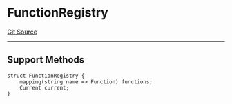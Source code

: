 # FunctionRegistry
[Git Source](https://github.com/metacontract/mc/blob/main/src/devkit/registry/FunctionRegistry.sol)

---------------------
Support Methods
-----------------------


```solidity
struct FunctionRegistry {
    mapping(string name => Function) functions;
    Current current;
}
```

